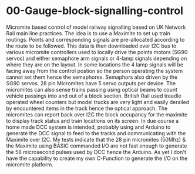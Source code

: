 # 00-Gauge-block-signalling-control
Micromite based control of model railway signalling based on UK Network Rail main line practices.
The idea is to use a Maximite to set up train routings. Points and corresponding signals are pre-allocated according to the route to be followed.
This data is then downloaded over I2C bus to various micromite controllers used to locally drive the points motors (SG90 servos) and either semaphore
arm signals or 4-lamp signals depending on where they are on the layout.  In some locations the 4 lamp signals will be facing away from the control postion
so the person operating the system cannot set them hence the semaphores.  Semaphors also driven by the SG90 servos.  28 pin Micromites have 5 servo outputs per device.
The micromites can also sense trains passing using optical beams to count vehicle passings into and out of a block section.  British Rail used treadle operated wheel counters but model trucks are very light and easily derailed by encountered items in the track hence the optical approach.
The micromites can report back over I2C the block occupancy for the maximite to display track status and train locations on its screen.
In due course a home made DCC system is intended, probably using and Arduino to generate the DCC signal to feed to the tracks and communicating with the Maximite over I2C.  My tests indicate that the 28 pin micromites (50Mhz) & the Maximite using BASIC commanded I/O are not fast enough to generate the 58 microsecond pulses used by DCC hence the Arduino.
As yet I don't have the capability to create my own C-Function to generate the I/O on the micromite platform.
